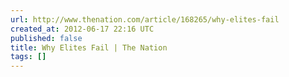 ```yaml
---
url: http://www.thenation.com/article/168265/why-elites-fail
created_at: 2012-06-17 22:16 UTC
published: false
title: Why Elites Fail | The Nation
tags: []
---
```



